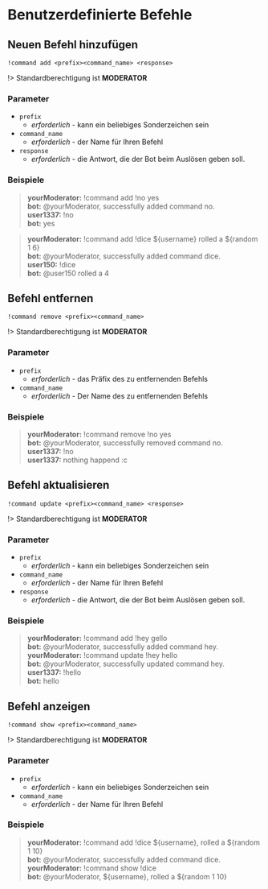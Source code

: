 # Benutzerdefinierte Befehle

## Neuen Befehl hinzufügen

`!command add <prefix><command_name> <response>`

!> Standardberechtigung ist **MODERATOR**

### Parameter

- `prefix`
   - *erforderlich* - kann ein beliebiges Sonderzeichen sein
- `command_name`
   - *erforderlich* - der Name für Ihren Befehl
- `response`
   - *erforderlich* - die Antwort, die der Bot beim Auslösen geben soll.


### Beispiele

<blockquote>
  <strong>yourModerator:</strong> !command add !no yes<br>
  <strong>bot:</strong> @yourModerator, successfully added command no.<br>
  <strong>user1337:</strong> !no<br>
  <strong>bot:</strong> yes
</blockquote>


<blockquote>
  <strong>yourModerator:</strong> !command add !dice ${username} rolled a ${random 1 6}<br>
  <strong>bot:</strong> @yourModerator, successfully added command dice.<br>
  <strong>user150:</strong> !dice<br>
  <strong>bot:</strong> @user150 rolled a 4
</blockquote>

## Befehl entfernen

`!command remove <prefix><command_name>`

!> Standardberechtigung ist **MODERATOR**

### Parameter

- `prefix`
   - *erforderlich* - das Präfix des zu entfernenden Befehls
- `command_name`
   - *erforderlich* - Der Name des zu entfernenden Befehls


### Beispiele

<blockquote>
  <strong>yourModerator:</strong> !command remove !no yes<br>
  <strong>bot:</strong> @yourModerator, successfully removed command no.<br>
  <strong>user1337:</strong> !no<br>
  <strong>user1337:</strong> nothing happend :c<br>
</blockquote>

## Befehl aktualisieren

`!command update <prefix><command_name> <response>`

!> Standardberechtigung ist **MODERATOR**

### Parameter

- `prefix`
   - *erforderlich* - kann ein beliebiges Sonderzeichen sein
- `command_name`
   - *erforderlich* - der Name für Ihren Befehl
- `response`
   - *erforderlich* - die Antwort, die der Bot beim Auslösen geben soll.


### Beispiele

<blockquote>
  <strong>yourModerator:</strong> !command add !hey gello<br>
  <strong>bot:</strong> @yourModerator, successfully added command hey.<br>
  <strong>yourModerator:</strong> !command update !hey hello<br>
  <strong>bot:</strong> @yourModerator, successfully updated command hey.<br>
  <strong>user1337:</strong> !hello<br>
  <strong>bot:</strong> hello<br>
</blockquote>

## Befehl anzeigen

`!command show <prefix><command_name>`

!> Standardberechtigung ist **MODERATOR**

### Parameter

- `prefix`
  - *erforderlich* - kann ein beliebiges Sonderzeichen sein
- `command_name`
  - *erforderlich* - der Name für Ihren Befehl


### Beispiele

<blockquote>
  <strong>yourModerator:</strong> !command add !dice ${username}, rolled a ${random 1 10}<br>
  <strong>bot:</strong> @yourModerator, successfully added command dice.<br>
  <strong>yourModerator:</strong> !command show !dice<br>
  <strong>bot:</strong> @yourModerator, ${username}, rolled a ${random 1 10}<br>
</blockquote>